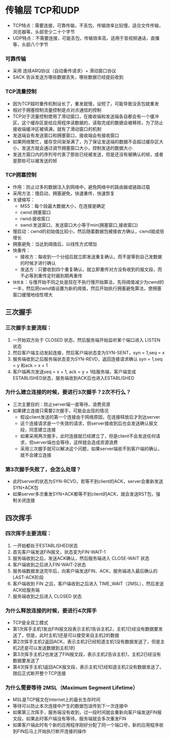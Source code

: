 # 传输层 TCP和UDP
- TCP特点：需要连接，可靠传输，不丢包，传输效率比较慢，适合文件传输，浏览器等，头部至少二十个字节
- UDP特点：不需要连接，可能丢包，传输效率高，适用于音视频通话，直播等，头部八个字节
### 可靠传输
- 采用 连续ARQ协议（自动重传请求）+ 滑动窗口协议
- SACK 告诉发送方哪些数据丢失，哪些数据已经提前收到
### TCP流量控制
- 因为TCP超时重传机制设长了，重发就慢，设短了，可能导致没丢包就重发
- 相对于拥塞控制流量控制是点对点通信的控制
- TCP对于流量控制使用了滑动窗口，在接收端和发送端各自都会有一个缓冲区，这个缓存区是给应用程序读数据的，读取完成的数据会被移除，为了防止接收端缓冲区被填满，就有了滑动窗口的机制
- 发送端会有发送窗口和拥塞窗口，接收端会有接收窗口
- 如果网络繁忙，缓存空间渐渐满了，为了保证发送端的数据不会超过缓存区大小，发送方就会通过调节拥塞窗口大小，控制发送的数据大小
- 发送方窗口内的序列号代表了那些已经被发送，但是还没有被确认的帧，或者是那些可以被发送的帧
### TCP拥塞控制
- 作用：防止过多的数据注入到网络中，避免网络中的路由器或链路过载
- 采用方法：慢启动，拥塞避免，快速重传，快速恢复
- 关键缩写：
    + MSS：每个段最大数据大小，在连接是确定
    + cwnd:拥塞窗口
    + rwnd:接收窗口
    + swnd:发送窗口，发送窗口大小等于min(拥塞窗口,接收窗口)
- 慢启动：cwnd的初始值比较小，然后随着数据包被接收方确认，cwnd就成倍增长
- 拥塞避免：当达到阈值后，以线性方式增加
- 快重传：
    + 接收方：每收到一个分组后就立即发送重复确认，而不是等到自己发数据的时候才进行确认
    + 发送方：只要收到四个重复确认，就立即重传对方没有收到的报文段，而不必等到重传定时器到期再重传
- `快恢复`：与慢开始不同之处是现在不执行慢开始算法，先将阈值减少为cwnd的一半，然后把cwnd值设置为新的阈值，然后开始执行拥塞避免算法，使拥塞窗口缓慢地线性增大
## 三次握手
### 三次握手主要流程：
1. 一开始双方处于 CLOSED 状态，然后服务端开始监听某个端口进入 LISTEN 状态
2. 然后客户端主动发起连接，然后客户端状态变为SYN-SENT，syn = 1,seq = x
3. 服务端收到之后服务端状态变为SYN-REVD，返回连接请求确认 syn = 1,seq = y 和ack = x + 1
4. 客户端再次发送seq = x + 1, ack = y + 1给服务端，客户端变成ESTABLISHED状态，服务端收到ACK后也进入ESTABLISHED
### 为什么建立连接的时候，要进行3次握手？2次不行么？
- 三次主要目的：防止server端一直等待，浪费资源
- 如果建立连接只需要2次握手，可能会出现的情况
    + 假设client发送的第一个连接由于网络原因，在连接释放后才到达server
    + 这个连接请求是一个失效的请求，但server接收到后也会发送确认报文段，同意建立连接
    + 如果采用两次握手，此时连接就已经建立了，但是client不会发送任何请求，但server端也会等待，这样就会造成资源浪费
    + 采用三次握手就可以解决这个问题，如果server端收不到客户端的确认，就不会建立连接
### 第3次握手失败了，会怎么处理？
- 此时server的状态为SYN-RCVD，若等不到client的ACK，server会重新发送SYN+ACK包
- 如果server多次重发SYN+ACK都等不到client的ACK，就会发送RST包，强制关闭连接
## 四次挥手
### 四次挥手主要流程：
1. 一开始都处于ESTABLISHED状态
2. 首先客户端发送FIN报文，状态变为FIN-WAIT-1
3. 服务端收到之后，发送ACK确认，然后服务端进入 CLOSE-WAIT 状态
4. 客户端收到之后进入FIN-WAIT-2状态
5. 服务端数据发送完毕后，向客户端发送FIN、ACK，服务端进入最后确认的LAST-ACK阶段
6. 客户端收到 FIN 之后，客户端收到之后进入 TIME_WAIT（2MSL），然后发送ACK给服务端
7. 服务端收到之后进入 CLOSED 状态
### 为什么释放连接的时候，要进行4次挥手
- TCP是全双工模式
- 第1次挥手主机1发出FIN报文段表示主机1告诉主机2，主机1已经没有数据要发送了，但是，此时主机1还是可以接受来自主机2的数据
- 第2次挥手主机2返回ACK，表示主机2已经知道主机1没有数据发送了，但是主机2还是可以发送数据到主机1的
- 第3次挥手主机2也发送了FIN报文段，表示主机2告诉主机1，主机2已经没有数据要发送了
- 第4次挥手主机1返回ACK报文段，表示主机1已经知道主机2没有数据发送了。随后正式断开整个TCP连接
### 为什么需要等待 2MSL（Maximum Segment Lifetime）
- MSL是TCP报文在Internet上的最长生存时间
- 等待可以防止本次连接中产生的数据包误传到下一次连接中
- 如果第三次挥手，服务端没有收到，过一段时间就会重新向客户端发送FIN报文段，如果此时客户端没有等待，服务端就会多次重发FIN
- 如果客户端此时有个新的应用程序刚好分配了同一个端口号，新的应用程序收到FIN后马上开始执行断开连接的操作
